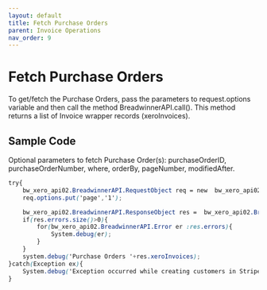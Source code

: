```yaml
---
layout: default
title: Fetch Purchase Orders
parent: Invoice Operations
nav_order: 9
---
```


# Fetch Purchase Orders

To get/fetch the Purchase Orders, pass the parameters to request.options variable and then call the method BreadwinnerAPI.call(). This method returns a list of Invoice wrapper records (xeroInvoices).

## Sample Code

Optional parameters to fetch Purchase Order(s):
purchaseOrderID, purchaseOrderNumber, where, orderBy, pageNumber, modifiedAfter.


```scss
try{
    bw_xero_api02.BreadwinnerAPI.RequestObject req = new  bw_xero_api02.BreadwinnerAPI.RequestObject();
    req.options.put('page','1');

    bw_xero_api02.BreadwinnerAPI.ResponseObject res =  bw_xero_api02.BreadwinnerAPI.call('fetchPurchaseOrders', req);
    if(res.errors.size()>0){
        for(bw_xero_api02.BreadwinnerAPI.Error er :res.errors){
            System.debug(er); 
        }
    }
    system.debug('Purchase Orders '+res.xeroInvoices);
}catch(Exception ex){
    System.debug('Exception occurred while creating customers in Stripe.'+ex.getStackTraceString());
}
```